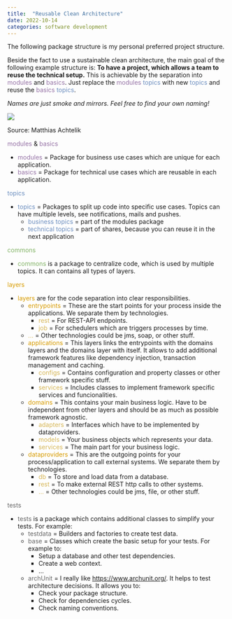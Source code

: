 ```yaml
---
title:  "Reusable Clean Architecture"
date: 2022-10-14
categories: software development
---
```


The following package structure is my personal preferred project structure.

Beside the fact to use a sustainable clean architecture, the main goal of the following example structure is: **To have
a project, which allows a team to reuse the technical setup.**
This is achievable by the separation into <span style="color:#9673A6;">modules</span> and <span style="color:#9673A6;">
basics</span>. Just replace the <span style="color:#9673A6;">modules</span> <span style="color:#6C8EBF;">topics</span>
with new <span style="color:#6C8EBF;">topics</span> and reuse the <span style="color:#9673A6;">
basics</span> <span style="color:#6C8EBF;">topics</span>.

*Names are just smoke and mirrors. Feel free to find your own naming!*

<div class="post-image">
  <a href="/img/2022-10-14.svg" target="_blank">
    <img src="/img/2022-10-14.svg"/>
  </a>
  <p>Source: Matthias Achtelik</p>
</div>
<!--more-->

<span style="color:#9673A6;">modules</span> & <span style="color:#9673A6;">basics</span>

* <span style="color:#9673A6;">modules</span> = Package for business use cases which are unique for each application.
* <span style="color:#9673A6;">basics</span> = Package for technical use cases which are reusable in each application.

<span style="color:#6C8EBF;">topics</span>

* <span style="color:#6C8EBF;">topics</span> = Packages to split up code into specific use cases. Topics can have
  multiple levels, see notifications, mails and pushes.
    * <span style="color:#6C8EBF;">business topics</span> = part of the modules package
    * <span style="color:#6C8EBF;">technical topics</span> = part of shares, because you can reuse it in the next
      application

<span style="color:#82B366;">commons</span>

* <span style="color:#82B366;">commons</span> is a package to centralize code, which is used by multiple topics. It can
  contains all types of layers.

<span style="color:#D79B00;">layers</span>

* <span style="color:#D79B00;">layers</span> are for the code separation into clear responsibilities.
    * <span style="color:#D79B00;">entrypoints</span> = These are the start points for your process inside the applications. We separate them by
      technologies.
        * <span style="color:#D6B656;">rest</span> = For REST-API endpoints.
        * <span style="color:#D6B656;">job</span> = For schedulers which are triggers processes by time.
    * <span style="color:#D6B656;">...</span> = Other technologies could be jms, soap, or other stuff.
    * <span style="color:#D79B00;">applications</span> = This layers links the entrypoints with the domains layers and the domains layer with itself. It
      allows to add additional framework features like dependency injection, transaction management and caching.
        * <span style="color:#D6B656;">configs</span> = Contains configuration and property classes or other framework specific stuff.
        * <span style="color:#D6B656;">services</span> = Includes classes to implement framework specific services and funcionalities.
    * <span style="color:#D79B00;">domains</span> = This contains your main business logic. Have to be independent from other layers and should be as much
      as possible framework agnostic.
        * <span style="color:#D6B656;">adapters</span> = Interfaces which have to be implemented by dataproviders.
        * <span style="color:#D6B656;">models</span> = Your business objects which represents your data.
        * <span style="color:#D6B656;">services</span> = The main part for your business logic.
    * <span style="color:#D79B00;">dataproviders</span> = This are the outgoing points for your process/application to call external systems. We separate
      them by technologies.
        * <span style="color:#D6B656;">db</span> = To store and load data from a database.
        * <span style="color:#D6B656;">rest</span> = To make external REST http calls to other systems.
        * <span style="color:#D6B656;">...</span> = Other technologies could be jms, file, or other stuff.

<span style="color:#666666;">tests</span>

* <span style="color:#666666;">tests</span> is a package which contains additional classes to simplify your tests. For example:
    * <span style="color:#666666;">testdata</span> = Builders and factories to create test data.
    * <span style="color:#666666;">base</span> = Classes which create the basic setup for your tests. For example to:
        * Setup a database and other test dependencies.
        * Create a web context.
        * ...
    * <span style="color:#666666;">archUnit</span> = I really like https://www.archunit.org/. It helps to test architecture decisions. It allows you to:
        * Check your package structure.
        * Check for dependencies cycles.
        * Check naming conventions.
